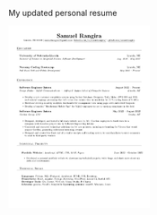 My updated personal resume





<img src="https://raw.githubusercontent.com/samuelrangira/Resume/master/main.png" width=50% height=50%>
